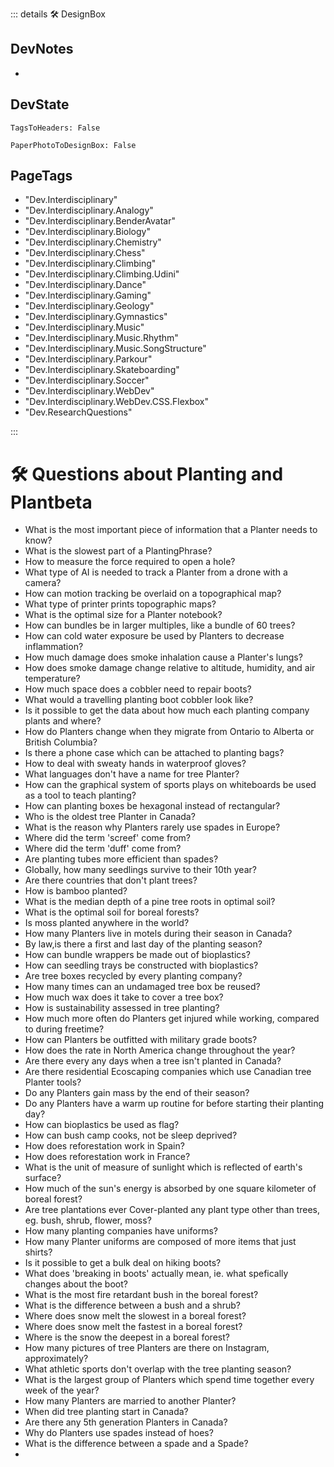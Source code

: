 ::: details 🛠 <dev>DesignBox</dev>

## DevNotes

-

## DevState

`TagsToHeaders: False`

`PaperPhotoToDesignBox: False`

<h2>PageTags</h2>

- "Dev.Interdisciplinary"
- "Dev.Interdisciplinary.Analogy"
- "Dev.Interdisciplinary.BenderAvatar"
- "Dev.Interdisciplinary.Biology"
- "Dev.Interdisciplinary.Chemistry"
- "Dev.Interdisciplinary.Chess"
- "Dev.Interdisciplinary.Climbing"
- "Dev.Interdisciplinary.Climbing.Udini"
- "Dev.Interdisciplinary.Dance"
- "Dev.Interdisciplinary.Gaming"
- "Dev.Interdisciplinary.Geology"
- "Dev.Interdisciplinary.Gymnastics"
- "Dev.Interdisciplinary.Music"
- "Dev.Interdisciplinary.Music.Rhythm"
- "Dev.Interdisciplinary.Music.SongStructure"
- "Dev.Interdisciplinary.Parkour"
- "Dev.Interdisciplinary.Skateboarding"
- "Dev.Interdisciplinary.Soccer"
- "Dev.Interdisciplinary.WebDev"
- "Dev.Interdisciplinary.WebDev.CSS.Flexbox"
- "Dev.ResearchQuestions"

:::

# 🛠 Questions about Planting and Plantbeta

- What is the most important piece of information that a Planter needs to know?
- What is the slowest part of a PlantingPhrase?
- How to measure the force required to open a hole?
- What type of AI is needed to track a Planter from a drone with a camera?
- How can motion tracking be overlaid on a topographical map?
- What type of printer prints topographic maps?
- What is the optimal size for a Planter notebook?
- How can bundles be in larger multiples, like a bundle of 60 trees?
- How can cold water exposure be used by Planters to decrease inflammation?
- How much damage does smoke inhalation cause a Planter's lungs?
- How does smoke damage change relative to altitude, humidity, and air temperature?
- How much space does a cobbler need to repair boots?
- What would a travelling planting boot cobbler look like?
- Is it possible to get the data about how much each planting company plants and where?
- How do Planters change when they migrate from Ontario to Alberta or British Columbia?
- Is there a phone case which can be attached to planting bags?
- How to deal with sweaty hands in waterproof gloves?
- What languages don't have a name for tree Planter?
- How can the graphical system of sports plays on whiteboards be used as a tool to teach planting?
- How can planting boxes be hexagonal instead of rectangular?
- Who is the oldest tree Planter in Canada?
- What is the reason why Planters rarely use spades in Europe?
- Where did the term 'screef' come from?
- Where did the term 'duff' come from?
- Are planting tubes more efficient than spades?
- Globally, how many seedlings survive to their 10th year?
- Are there countries that don't plant trees?
- How is bamboo planted?
- What is the median depth of a pine tree roots in optimal soil?
- What is the optimal soil for boreal forests?
- Is moss planted anywhere in the world?
- How many Planters live in motels during their season in Canada?
- By law,is there a first and last day of the planting season?  
- How can bundle wrappers be made out of bioplastics?
- How can seedling trays be constructed with bioplastics?
- Are tree boxes recycled by every planting company?
- How many times can an undamaged tree box be reused?
- How much wax does it take to cover a tree box?
- How is sustainability assessed in tree planting?
- How much more often do Planters get injured while working, compared to during freetime?
- How can Planters be outfitted with military grade boots?
- How does the rate in North America change throughout the year?
- Are there every any days when a tree isn't planted in Canada?
- Are there residential Ecoscaping companies which use Canadian tree Planter tools?
- Do any Planters gain mass by the end of their season?
- Do any Planters have a warm up routine for before starting their planting day?
- How can bioplastics be used as flag?
- How can bush camp cooks, not be sleep deprived?
- How does reforestation work in Spain?
- How does reforestation work in France?
- What is the unit of measure of sunlight which is reflected of earth's surface?
- How much of the sun's energy is absorbed by one square kilometer of boreal forest?
- Are tree plantations ever Cover-planted any plant type other than trees, eg. bush, shrub, flower, moss?
- How many planting companies have uniforms?
- How many Planter uniforms are composed of more items that just shirts?
- Is it possible to get a bulk deal on hiking boots?
- What does 'breaking in boots' actually mean, ie. what spefically changes about the boot?
- What is the most fire retardant bush in the boreal forest?
- What is the difference between a bush and a shrub?
- Where does snow melt the slowest in a boreal forest?
- Where does snow melt the fastest in a boreal forest?
- Where is the snow the deepest in a boreal forest?
- How many pictures of tree Planters are there on Instagram, approximately?
- What athletic sports don't overlap with the tree planting season?
- What is the largest group of Planters which spend time together every week of the year?
- How many Planters are married to another Planter?
- When did tree planting start in Canada?
- Are there any 5th generation Planters in Canada?
- Why do Planters use spades instead of hoes?
- What is the difference between a spade and a Spade?
-
